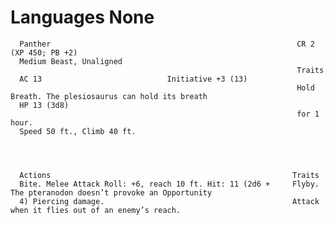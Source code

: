 # Languages None

      Panther                                                       CR 2 (XP 450; PB +2)
      Medium Beast, Unaligned
                                                                    Traits
      AC 13                            Initiative +3 (13)
                                                                    Hold Breath. The plesiosaurus can hold its breath
      HP 13 (3d8)
                                                                    for 1 hour.
      Speed 50 ft., Climb 40 ft.




      Actions                                                      Traits
      Bite. Melee Attack Roll: +6, reach 10 ft. Hit: 11 (2d6 +     Flyby. The pteranodon doesn’t provoke an Opportunity
      4) Piercing damage.                                          Attack when it flies out of an enemy’s reach.
